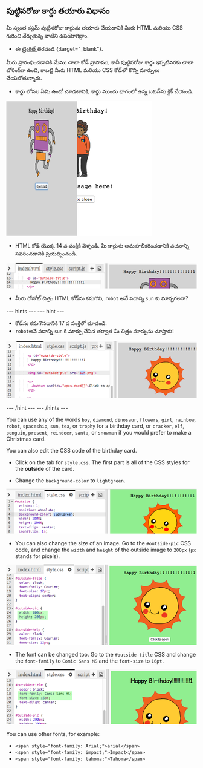 ## పుట్టినరోజు కార్డు తయారు విధానం

మీ స్వంత కస్టమ్ పుట్టినరోజు కార్డును తయారు చేయడానికి మీరు HTML మరియు CSS గురించి నేర్చుకున్న వాటిని ఉపయోగిద్దాం.

+ ఈ [ ట్రింకెట్ ](https://trinket.io/html/b33e4f4ca8) తెరవండి {:target="_blank"}.

మీరు ప్రారంభించడానికి మేము చాలా కోడ్ వ్రాసాము, కానీ పుట్టినరోజు కార్డు ఇప్పటివరకు చాలా బోరింగ్‌గా ఉంది, కాబట్టి మీరు HTML మరియు CSS కోడ్‌లో కొన్ని మార్పులు చేయబోతున్నారు.

+ కార్డు లోపల ఏమి ఉందో చూడటానికి, కార్డు ముందు భాగంలో ఉన్న బటన్‌ను క్లిక్ చేయండి.

![screenshot](images/birthday-click.png)

+ HTML కోడ్ యొక్క 14 వ పంక్తికి వెళ్ళండి. మీ కార్డును అనుకూలీకరించడానికి వచనాన్ని సవరించడానికి ప్రయత్నించండి.

![screenshot](images/birthday-card-html.png)

+ మీరు రోబోట్ చిత్రం HTML కోడ్‌ను కనుగొని, ` robot ` అనే పదాన్ని ` sun ` కు మార్చగలరా?

\--- hints \--- \--- hint \---

+ కోడ్‌ను కనుగొనడానికి 17 వ పంక్తిలో చూడండి.
+ ` robot `అనే పదాన్ని ` sun ` కి మార్పు చేసిన తర్వాత మీ చిత్రం మార్పును చూస్తారు!

![screenshot](images/birthday-card-sun.png)

\--- /hint \--- \--- /hints \---

You can use any of the words `boy`, `diamond`, `dinosaur`, `flowers`, `girl`, `rainbow`, `robot`, `spaceship`, `sun`, `tea`, or `trophy` for a birthday card, or `cracker`, `elf`, `penguin`, `present`, `reindeer`, `santa`, or `snowman` if you would prefer to make a Christmas card.

You can also edit the CSS code of the birthday card.

+ Click on the tab for `style.css`. The first part is all of the CSS styles for the **outside** of the card.

+ Change the `background-color` to `lightgreen`.

![screenshot](images/birthday-card-outside.png)

+ You can also change the size of an image. Go to the `#outside-pic` CSS code, and change the `width` and `height` of the outside image to `200px` (`px` stands for pixels).

![screenshot](images/birthday-card-size.png)

+ The font can be changed too. Go to the `#outside-title` CSS and change the `font-family` to `Comic Sans MS` and the `font-size` to `16pt`.

![screenshot](images/birthday-card-font.png)

You can use other fonts, for example:

+ `<span style="font-family: Arial;">arial</span>`
+ `<span style="font-family: impact;">Impact</span>`
+ `<span style="font-family: tahoma;">Tahoma</span>`